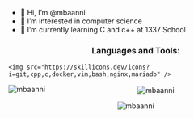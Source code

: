 - 👋 Hi, I’m @mbaanni
- 👀 I’m interested in computer science
- 🌱 I’m currently learning C and c++ at 1337 School

<h3 align="center">Languages and Tools:</h3>
<p align="center">

    <img src="https://skillicons.dev/icons?i=git,cpp,c,docker,vim,bash,nginx,mariadb" />

</p>

<p align="center"><img align="left" src="https://github-readme-stats.vercel.app/api/top-langs?username=mbaanni&show_icons=true&locale=en&layout=compact" alt="mbaanni" /></p>

<p align="center">&nbsp;<img align="center" src="https://github-readme-stats.vercel.app/api?username=mbaanni&show_icons=true&locale=en" alt="mbaanni" /></p>

<p align="center"><img align="center" src="https://github-readme-streak-stats.herokuapp.com/?user=mbaanni&" alt="mbaanni" /></p>

